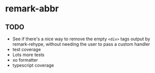 remark-abbr
===========

TODO
----

- See if there's a nice way to remove the empty `<div>` tags output by remark-rehype, without needing the user to pass a custom handler
- test coverage
- Lots more tests
- xo formatter
- typescript coverage

